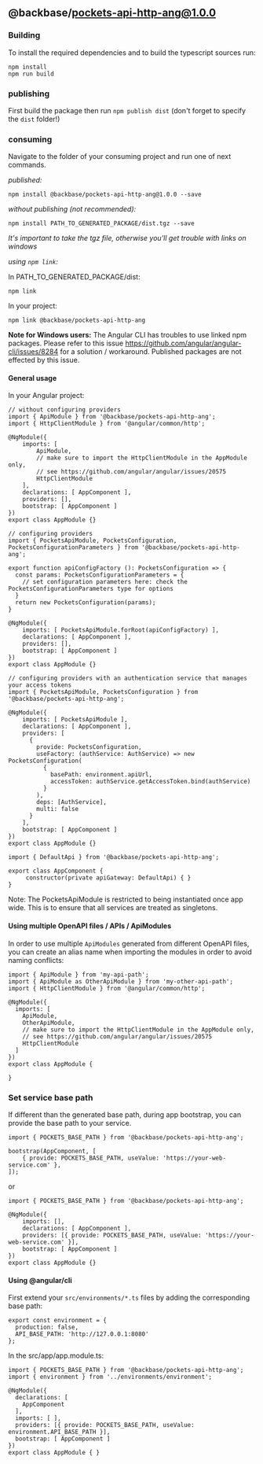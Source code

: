 ## @backbase/pockets-api-http-ang@1.0.0

### Building

To install the required dependencies and to build the typescript sources run:
```
npm install
npm run build
```

### publishing

First build the package then run ```npm publish dist``` (don't forget to specify the `dist` folder!)

### consuming

Navigate to the folder of your consuming project and run one of next commands.

_published:_

```
npm install @backbase/pockets-api-http-ang@1.0.0 --save
```

_without publishing (not recommended):_

```
npm install PATH_TO_GENERATED_PACKAGE/dist.tgz --save
```

_It's important to take the tgz file, otherwise you'll get trouble with links on windows_

_using `npm link`:_

In PATH_TO_GENERATED_PACKAGE/dist:
```
npm link
```

In your project:
```
npm link @backbase/pockets-api-http-ang
```

__Note for Windows users:__ The Angular CLI has troubles to use linked npm packages.
Please refer to this issue https://github.com/angular/angular-cli/issues/8284 for a solution / workaround.
Published packages are not effected by this issue.


#### General usage

In your Angular project:


```
// without configuring providers
import { ApiModule } from '@backbase/pockets-api-http-ang';
import { HttpClientModule } from '@angular/common/http';

@NgModule({
    imports: [
        ApiModule,
        // make sure to import the HttpClientModule in the AppModule only,
        // see https://github.com/angular/angular/issues/20575
        HttpClientModule
    ],
    declarations: [ AppComponent ],
    providers: [],
    bootstrap: [ AppComponent ]
})
export class AppModule {}
```

```
// configuring providers
import { PocketsApiModule, PocketsConfiguration, PocketsConfigurationParameters } from '@backbase/pockets-api-http-ang';

export function apiConfigFactory (): PocketsConfiguration => {
  const params: PocketsConfigurationParameters = {
    // set configuration parameters here: check the PocketsConfigurationParameters type for options
  }
  return new PocketsConfiguration(params);
}

@NgModule({
    imports: [ PocketsApiModule.forRoot(apiConfigFactory) ],
    declarations: [ AppComponent ],
    providers: [],
    bootstrap: [ AppComponent ]
})
export class AppModule {}
```

```
// configuring providers with an authentication service that manages your access tokens
import { PocketsApiModule, PocketsConfiguration } from '@backbase/pockets-api-http-ang';

@NgModule({
    imports: [ PocketsApiModule ],
    declarations: [ AppComponent ],
    providers: [
      {
        provide: PocketsConfiguration,
        useFactory: (authService: AuthService) => new PocketsConfiguration(
          {
            basePath: environment.apiUrl,
            accessToken: authService.getAccessToken.bind(authService)
          }
        ),
        deps: [AuthService],
        multi: false
      }
    ],
    bootstrap: [ AppComponent ]
})
export class AppModule {}
```

```
import { DefaultApi } from '@backbase/pockets-api-http-ang';

export class AppComponent {
	 constructor(private apiGateway: DefaultApi) { }
}
```

Note: The PocketsApiModule is restricted to being instantiated once app wide.
This is to ensure that all services are treated as singletons.

#### Using multiple OpenAPI files / APIs / ApiModules
In order to use multiple `ApiModules` generated from different OpenAPI files,
you can create an alias name when importing the modules
in order to avoid naming conflicts:
```
import { ApiModule } from 'my-api-path';
import { ApiModule as OtherApiModule } from 'my-other-api-path';
import { HttpClientModule } from '@angular/common/http';

@NgModule({
  imports: [
    ApiModule,
    OtherApiModule,
    // make sure to import the HttpClientModule in the AppModule only,
    // see https://github.com/angular/angular/issues/20575
    HttpClientModule
  ]
})
export class AppModule {

}
```


### Set service base path
If different than the generated base path, during app bootstrap, you can provide the base path to your service.

```
import { POCKETS_BASE_PATH } from '@backbase/pockets-api-http-ang';

bootstrap(AppComponent, [
    { provide: POCKETS_BASE_PATH, useValue: 'https://your-web-service.com' },
]);
```
or

```
import { POCKETS_BASE_PATH } from '@backbase/pockets-api-http-ang';

@NgModule({
    imports: [],
    declarations: [ AppComponent ],
    providers: [{ provide: POCKETS_BASE_PATH, useValue: 'https://your-web-service.com' }],
    bootstrap: [ AppComponent ]
})
export class AppModule {}
```


#### Using @angular/cli
First extend your `src/environments/*.ts` files by adding the corresponding base path:

```
export const environment = {
  production: false,
  API_BASE_PATH: 'http://127.0.0.1:8080'
};
```

In the src/app/app.module.ts:
```
import { POCKETS_BASE_PATH } from '@backbase/pockets-api-http-ang';
import { environment } from '../environments/environment';

@NgModule({
  declarations: [
    AppComponent
  ],
  imports: [ ],
  providers: [{ provide: POCKETS_BASE_PATH, useValue: environment.API_BASE_PATH }],
  bootstrap: [ AppComponent ]
})
export class AppModule { }
```
